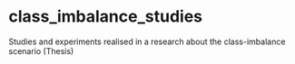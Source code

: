 # class_imbalance_studies
Studies and experiments realised in a research about the class-imbalance scenario (Thesis)
